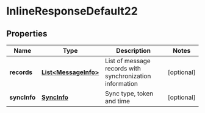 
# InlineResponseDefault22

## Properties
Name | Type | Description | Notes
------------ | ------------- | ------------- | -------------
**records** | [**List&lt;MessageInfo&gt;**](MessageInfo.md) | List of message records with synchronization information |  [optional]
**syncInfo** | [**SyncInfo**](SyncInfo.md) | Sync type, token and time |  [optional]



